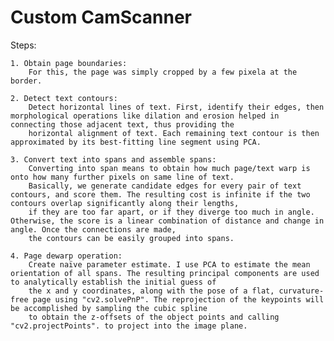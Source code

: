 

Custom CamScanner
=====================
Steps:

	1. Obtain page boundaries:
		For this, the page was simply cropped by a few pixela at the border.
		
	2. Detect text contours:
		Detect horizontal lines of text. First, identify their edges, then morphological operations like dilation and erosion helped in connecting those adjacent text, thus providing the 
		horizontal alignment of text. Each remaining text contour is then approximated by its best-fitting line segment using PCA.
		
	3. Convert text into spans and assemble spans:
		Converting into span means to obtain how much page/text warp is onto how many further pixels on same line of text.
		Basically, we generate candidate edges for every pair of text contours, and score them. The resulting cost is infinite if the two contours overlap significantly along their lengths, 
		if they are too far apart, or if they diverge too much in angle. Otherwise, the score is a linear combination of distance and change in angle. Once the connections are made, 
		the contours can be easily grouped into spans.
		
	4. Page dewarp operation:
		Create naïve parameter estimate. I use PCA to estimate the mean orientation of all spans. The resulting principal components are used to analytically establish the initial guess of 
		the x and y coordinates, along with the pose of a flat, curvature-free page using "cv2.solvePnP". The reprojection of the keypoints will be accomplished by sampling the cubic spline 
		to obtain the z-offsets of the object points and calling "cv2.projectPoints". to project into the image plane.


